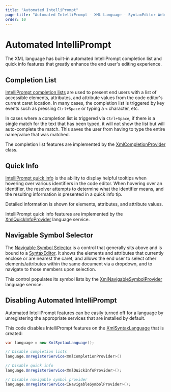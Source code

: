 ```yaml
---
title: "Automated IntelliPrompt"
page-title: "Automated IntelliPrompt - XML Language - SyntaxEditor Web Languages Add-on"
order: 10
---
```

# Automated IntelliPrompt

The XML language has built-in automated IntelliPrompt completion list and quick info features that greatly enhance the end user's editing experience.

## Completion List

[IntelliPrompt completion lists](../../user-interface/intelliprompt/completion-list.md) are used to present end users with a list of accessible elements, attributes, and attribute values from the code editor's current caret location.  In many cases, the completion list is triggered by key events such as pressing `Ctrl+Space` or typing a `<` character, etc.

In cases where a completion list is triggered via `Ctrl+Space`, if there is a single match for the text that has been typed, it will not show the list but will auto-complete the match.  This saves the user from having to type the entire name/value that was matched.

The completion list features are implemented by the [XmlCompletionProvider](xref:ActiproSoftware.Text.Languages.Xml.Implementation.XmlCompletionProvider) class.

## Quick Info

[IntelliPrompt quick info](../../user-interface/intelliprompt/quick-info.md) is the ability to display helpful tooltips when hovering over various identifiers in the code editor.  When hovering over an identifier, the resolver attempts to determine what the identifier means, and the resulting information is presented in a quick info tip.

Detailed information is shown for elements, attributes, and attribute values.

IntelliPrompt quick info features are implemented by the [XmlQuickInfoProvider](xref:ActiproSoftware.Text.Languages.Xml.Implementation.XmlQuickInfoProvider) language service.

## Navigable Symbol Selector

The [Navigable Symbol Selector](../../user-interface/intelliprompt/navigable-symbol-selector.md) is a control that generally sits above and is bound to a [SyntaxEditor](xref:ActiproSoftware.UI.WinForms.Controls.SyntaxEditor.SyntaxEditor).  It shows the elements and attributes that currently enclose or are nearest the caret, and allows the end user to select other elements/attributes within the same document via a dropdown, and to navigate to those members upon selection.

This control populates its symbol lists by the [XmlNavigableSymbolProvider](xref:ActiproSoftware.Text.Languages.Xml.Implementation.XmlNavigableSymbolProvider) language service.

## Disabling Automated IntelliPrompt

Automated IntelliPrompt features can be easily turned off for a language by unregistering the appropriate services that are installed by default.

This code disables IntelliPrompt features on the [XmlSyntaxLanguage](xref:ActiproSoftware.Text.Languages.Xml.Implementation.XmlSyntaxLanguage) that is created:

```csharp
var language = new XmlSyntaxLanguage();

// Disable completion lists
language.UnregisterService<XmlCompletionProvider>()

// Disable quick info
language.UnregisterService<XmlQuickInfoProvider>();

// Disable navigable symbol provider
language.UnregisterService<INavigableSymbolProvider>();
```
